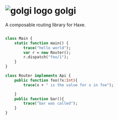 # ![golgi logo](https://vectr.com/omgjjd/aabjEN2Z9.png?width=64&height=64&select=aabjEN2Z9page0) golgi
A composable routing library for Haxe.

```haxe

class Main {
    static function main() {
        trace("hello world");
        var r = new Router(); 
        r.dispatch("foo/1");
    }
}

class Router implements Api {
    public function foo(?x:Int){
        trace(x + " is the value for x in foo");

    }
    public function bar(){
        trace("bar was called");
    }
}
```
